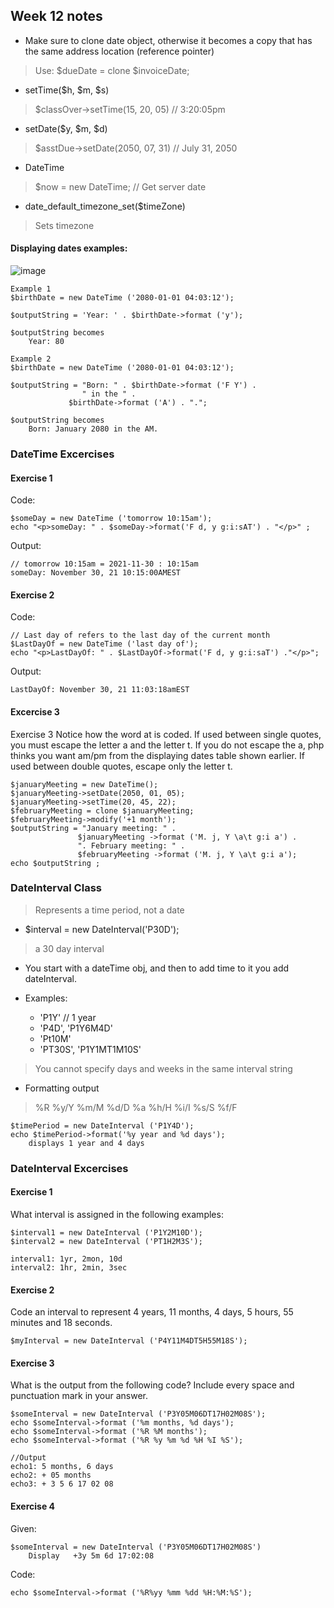 ## Week 12 notes
- Make sure to clone date object, otherwise it becomes a copy that has the same address location (reference pointer)
> Use: $dueDate = clone $invoiceDate; 

- setTime($h, $m, $s) 
> $classOver->setTime(15, 20, 05) // 3:20:05pm

- setDate($y, $m, $d)
> $asstDue->setDate(2050, 07, 31) // July 31, 2050

- DateTime
> $now = new DateTime; // Get server date

- date_default_timezone_set($timeZone) 
> Sets timezone

#### Displaying dates examples: 
![image](https://user-images.githubusercontent.com/29869696/143900271-8ecc8874-4d62-410f-889e-8c40f1202462.png)
```
Example 1
$birthDate = new DateTime ('2080-01-01 04:03:12');

$outputString = 'Year: ' . $birthDate->format ('y');

$outputString becomes
	Year: 80

Example 2
$birthDate = new DateTime ('2080-01-01 04:03:12');

$outputString = "Born: " . $birthDate->format ('F Y') . 
                " in the " .
  			 $birthDate->format ('A') . ".";

$outputString becomes
	Born: January 2080 in the AM.
```

### DateTime Excercises
#### Exercise 1
Code: 
```
$someDay = new DateTime ('tomorrow 10:15am');
echo "<p>someDay: " . $someDay->format('F d, y g:i:sAT') . "</p>" ;
```
Output: 
```
// tomorrow 10:15am = 2021-11-30 : 10:15am
someDay: November 30, 21 10:15:00AMEST
```

#### Exercise 2
Code:
```
// Last day of refers to the last day of the current month
$LastDayOf = new DateTime ('last day of');
echo "<p>LastDayOf: " . $LastDayOf->format('F d, y g:i:saT') ."</p>";
```
Output: 
```
LastDayOf: November 30, 21 11:03:18amEST
```

#### Excercise 3
Exercise 3
Notice how the word at is coded. If used between single quotes, you must escape the letter a and the letter t. If you do not escape the a, php thinks you want am/pm from the displaying dates table shown earlier. If used between double quotes, escape only the letter t.

```
$januaryMeeting = new DateTime();
$januaryMeeting->setDate(2050, 01, 05);
$januaryMeeting->setTime(20, 45, 22);
$februaryMeeting = clone $januaryMeeting;
$februaryMeeting->modify('+1 month');
$outputString = "January meeting: " .
               $januaryMeeting ->format ('M. j, Y \a\t g:i a') .
               ". February meeting: " . 
               $februaryMeeting ->format ('M. j, Y \a\t g:i a');
echo $outputString ;
```

### DateInterval Class
> Represents a time period, not a date

- $interval = new DateInterval('P30D');
> a 30 day interval

- You start with a dateTime obj, and then to add time to it you add dateInterval.

- Examples:
    - 'P1Y' // 1 year
    - 'P4D', 'P1Y6M4D' 
    - 'Pt10M'
    - 'PT30S', 'P1Y1MT1M10S'
> You cannot specify days and weeks in the same interval string

- Formatting output
> %R %y/Y %m/M %d/D %a %h/H %i/I %s/S %f/F
```
$timePeriod = new DateInterval ('P1Y4D');
echo $timePeriod->format('%y year and %d days');
	displays 1 year and 4 days
```

### DateInterval Excercises
#### Exercise 1
What interval is assigned in the following examples:
```
$interval1 = new DateInterval ('P1Y2M10D');		
$interval2 = new DateInterval ('PT1H2M3S');		
```
```
interval1: 1yr, 2mon, 10d
interval2: 1hr, 2min, 3sec
``` 

#### Exercise 2
Code an interval to represent 4 years, 11 months, 4 days, 5 hours, 55 minutes and 18 seconds.
```
$myInterval = new DateInterval ('P4Y11M4DT5H55M18S');
```
 	
#### Exercise 3
What is the output from the following code? Include every space and punctuation mark in your answer.
```
$someInterval = new DateInterval ('P3Y05M06DT17H02M08S');
echo $someInterval->format ('%m months, %d days');
echo $someInterval->format ('%R %M months');
echo $someInterval->format ('%R %y %m %d %H %I %S');
```
```
//Output
echo1: 5 months, 6 days
echo2: + 05 months
echo3: + 3 5 6 17 02 08 
```
 
#### Exercise 4
Given:
```
$someInterval = new DateInterval ('P3Y05M06DT17H02M08S')	
    Display   +3y 5m 6d 17:02:08
```
Code: 
```
echo $someInterval->format ('%R%yy %mm %dd %H:%M:%S');
```